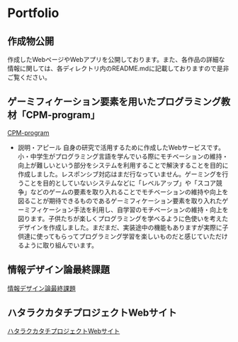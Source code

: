 # Portfolio
## 作成物公開
作成したWebページやWebアプリを公開しております。また、各作品の詳細な情報に関しては、各ディレクトリ内のREADME.mdに記載しておりますので是非ご覧ください。

## ゲーミフィケーション要素を用いたプログラミング教材「CPM-program」
[CPM-program](https://www.koeki-prj.org/CPM-program)
* 説明・アピール
自身の研究で活用するために作成したWebサービスです。小・中学生がプログラミング言語を学んでいる際にモチベーションの維持・向上が難しいという部分をシステムを利用することで解決することを目的に作成しました。レスポンシブ対応はまだ行なっていません。ゲーミングを行うことを目的としていないシステムなどに「レベルアップ」や「スコア競争」などのゲームの要素を取り入れることでモチベーションの維持や向上を図ることが期待できるものであるゲーミフィケーション要素を取り入れたゲーミフィケーション手法を利用し、自学習のモチベーションの維持・向上を図ります。子供たちが楽しくプログラミングを学べるように色使いを考えたデザインを作成しました。まだまだ、実装途中の機能もありますが実際に子供達に使ってもらってプログラミング学習を楽しいものだと感じていただけるように取り組んでいます。
## 情報デザイン論最終課題
[情報デザイン論最終課題](https://rino714.github.io/portfolio.github.io/university-classes/index.html)

## ハタラクカタチプロジェクトWebサイト
[ハタラクカタチプロジェクトWebサイト](https://rino714.github.io/portfolio.github.io/hatarakukatati-web/index.html)

